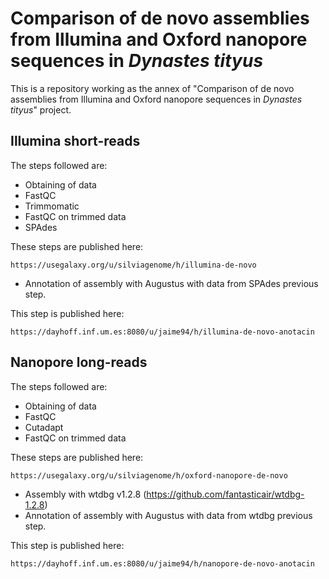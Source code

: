 # Comparison of de novo assemblies from Illumina and Oxford nanopore sequences in _Dynastes tityus_
This is a repository working as the annex of "Comparison of de novo assemblies from Illumina and Oxford nanopore sequences in _Dynastes tityus_" project.

## Illumina short-reads
The steps followed are:

- Obtaining of data
- FastQC
- Trimmomatic
- FastQC on trimmed data
- SPAdes

These steps are published here:

```
https://usegalaxy.org/u/silviagenome/h/illumina-de-novo
```

- Annotation of assembly with Augustus with data from SPAdes previous step.

This step is published here:

```
https://dayhoff.inf.um.es:8080/u/jaime94/h/illumina-de-novo-anotacin
```

## Nanopore long-reads
The steps followed are:

- Obtaining of data
- FastQC
- Cutadapt
- FastQC on trimmed data

These steps are published here:

```
https://usegalaxy.org/u/silviagenome/h/oxford-nanopore-de-novo
```

- Assembly with wtdbg v1.2.8 (https://github.com/fantasticair/wtdbg-1.2.8)
- Annotation of assembly with Augustus with data from wtdbg previous step.

This step is published here:
```
https://dayhoff.inf.um.es:8080/u/jaime94/h/nanopore-de-novo-anotacin
```
